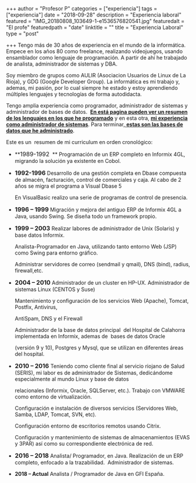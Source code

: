 +++
author = "Profesor P"
categories = ["experiencia"]
tags = ["experiencia"]
date = "2018-09-28"
description = "Experiencia laboral"
featured = "IMG_20180808_103649-1-e1536576820541.jpg"
featuredalt = "El profe"
featuredpath = "date"
linktitle = ""
title = "Experiencia Laboral"
type = "post"

+++
Tengo más de 30 años de experiencia en el mundo de la informática.  Empece en los años 80 como freelance, realizando videojuegos, usando ensamblador como lenguaje de programación. A partir de ahí he trabajado de analista, administrador de sistemas y DBA.

Soy miembro de grupos como AULIR (Asociacion Usuarios de Linux de La Rioja), y GDG (Google Developer Group). La informática es mi trabajo y, ademas, mi pasión, por lo cual siempre he estado y estoy aprendiendo múltiples lenguajes y tecnologías de forma autodidacta.

Tengo amplia experiencia como programador, administrador de sistemas y administrador de bases de datos.  **[En está pagina pueden ver un resumen de los lenguajes en los que he programado][1]** y en esta otra, [**mi experiencia como administrador de sistemas**][2]. Para terminar,[ **estas son las bases de datos que he administrado**][3].

Este es un  resumen de mi curriculum en orden cronológico:

  * **<span style="font-size: 12pt;">1989-1992</span>  ** Programación de un ERP completo en Informix 4GL, migrando la solución ya existente en Cobol.
  * <span style="font-size: 12pt;"><strong>1992-1996</strong></span> Desarrollo de una gestión completa en Dbase compuesta de almacén, facturación, control de comerciales y caja. Al cabo de 2 años se migra el programa a Visual Dbase 5
  
    En VisualBasic realizo una serie de programas de control de presencia.
  * <span style="font-size: 12pt;"><strong>1996 &#8211; 1999</strong></span> Migración y mejora del antiguo ERP de Informix 4GL a Java, usando Swing. Se diseña todo un framework propio.
  * <span style="font-size: 12pt;"><strong>1999 &#8211; 2003</strong></span> Realizar labores de administrador de Unix (Solaris) y base datos Informix.
  
    Analista-Programador en Java, utilizando tanto entorno Web (JSP) como Swing para entorno gráfico.
  
    Administrar servidores de correo (sendmail y qmail), DNS (bind), radius, firewall,etc.
  * <span style="font-size: 12pt;"><strong>2004 &#8211; 2010</strong></span> Administrador de un cluster en HP-UX. Administrador de sistemas Linux (CENTOS y Suse)
  
    Mantenimiento y configuración de los servicios Web (Apache), Tomcat, Postfix, Antivirus,
  
    AntiSpam, DNS y el Firewall
  
    Administrador de la base de datos principal  del Hospital de Calahorra implementada en Informix, ademas de  bases de datos Oracle
  
    (versión 9 y 10), Postgres y Mysql, que se utilizan en diferentes áreas del hospital.
  * <span style="font-size: 12pt;"><strong>2010 – 2016</strong> </span>Teniendo como cliente final al servicio riojano de Salud (SERIS), mi labor es de administrador de Sistemas, dedicándome especialmente al mundo Linux y base de datos
  
    relacionales (Informix, Oracle, SQLServer, etc.). Trabajo con VMWARE como entorno de virtualización.
  
    Configuración e instalación de diversos servicios (Servidores Web, Samba, LDAP, Tomcat, SVN, etc).
  
    Configuración entorno de escritorios remotos usando Citrix.
  
    Configuración y mantenimiento de sistemas de almacenamientos (EVAS y 3PAR) así como su correspondiente electrónica de red.
  * <span style="font-size: 12pt;"><strong>2016 &#8211; 2018</strong></span> Analista/ Programador, en Java. Realización de un ERP completo, enfocado a la trazabilidad.  Administrador de sistemas.
  * **2018 &#8211; Actual** Analista / Programador de Java en GFI España.

 [1]: /es/experiencia_lenguajesprogramacion
 [2]: /es/experiencia_sistemas
 [3]: /es/experiencia_basesdatos